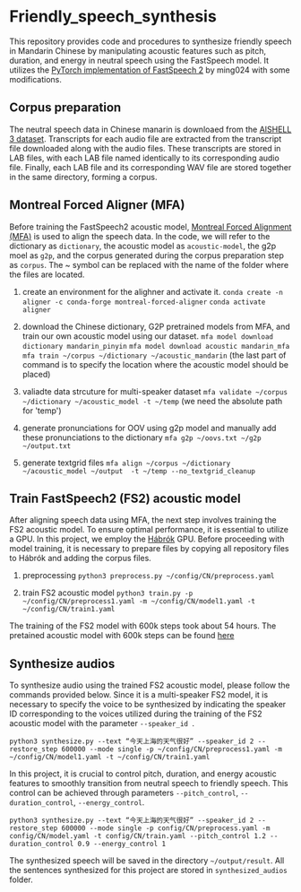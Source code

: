 # Friendly_speech_synthesis

This repository provides code and procedures to synthesize friendly speech in Mandarin Chinese by manipulating acoustic features such as pitch, duration, and energy in neutral speech using the FastSpeech model. It utilizes the [PyTorch implementation of FastSpeech 2](https://github.com/ming024/FastSpeech2) by ming024 with some modifications.

## Corpus preparation

The neutral speech data in Chinese manarin is downloaed from the [AISHELL 3 dataset](https://www.aishelltech.com/aishell_3). Transcripts for each audio file are extracted from the transcript file downloaded along with the audio files. These transcripts are stored in LAB files, with each LAB file named identically to its corresponding audio file. Finally, each LAB file and its corresponding WAV file are stored together in the same directory, forming a corpus.

## Montreal Forced Aligner (MFA)

Before training the FastSpeech2 acoustic model, [Montreal Forced Alignment (MFA)](https://montreal-forced-aligner.readthedocs.io/en/latest/) is used to align the speech data. In the code, we will refer to the dictionary as `dictionary`, the acoustic model as `acoustic-model`, the g2p moel as `g2p`, and the corpus generated during the corpus preparation step as `corpus`.  The ~ symbol can be replaced with the name of the folder where the files are located.

1. create an environment for the alighner and activate it.
`conda create -n aligner -c conda-forge montreal-forced-aligner`
`conda activate aligner`

2. download the Chinese dictionary, G2P pretrained models from MFA, and train our own acoustic model using our dataset.
`mfa model download dictionary mandarin_pinyin`
`mfa model download acoustic mandarin_mfa`
`mfa train ~/corpus ~/dictionary ~/acoustic_mandarin` (the last part of command  is to specify the location where the acoustic model should be placed)

3. valiadte data strcuture for multi-speaker dataset
`mfa validate ~/corpus ~/dictionary ~/acoustic_model -t ~/temp` (we need the absolute path for 'temp')

4. generate pronunciations for OOV using g2p model and manually add these pronunciations to the dictionary
`mfa g2p ~/oovs.txt ~/g2p ~/output.txt`

5. generate textgrid files
`mfa align ~/corpus ~/dictionary ~/acoustic_model ~/output  -t ~/temp --no_textgrid_cleanup`

## Train FastSpeech2 (FS2) acoustic model

After aligning speech data using MFA, the next step involves training the FS2 acoustic model. To ensure optimal performance, it is essential to utilize a GPU. In this project, we employ the [Hábrók](https://wiki.hpc.rug.nl/habrok/start) GPU. Before proceeding with model training, it is necessary to prepare files by copying all repository files to Hábrók and adding the corpus files.

1. preprocessing
`python3 preprocess.py ~/config/CN/preprocess.yaml`

2. train FS2 acoustic model
`python3 train.py -p ~/config/CN/preprocess1.yaml -m ~/config/CN/model1.yaml -t ~/config/CN/train1.yaml`

The training of the FS2 model with 600k steps took about 54 hours. The pretained acoustic model with 600k steps can be found [here](https://drive.google.com/drive/u/1/folders/1x5OQVRTKLBggMhXllNs0PJVsfwEJ0qUl)

## Synthesize audios 

To synthesize audio using the trained FS2 acoustic model, please follow the commands provided below. Since it is a multi-speaker FS2 model, it is necessary to specify the voice to be synthesized by indicating the speaker ID corresponding to the voices utilized during the training of the FS2 acoustic model with the parameter `--speaker_id `.

`python3 synthesize.py --text “今天上海的天气很好” --speaker_id 2 --restore_step 600000 --mode single -p ~/config/CN/preprocess1.yaml -m ~/config/CN/model1.yaml -t ~/config/CN/train1.yaml `

In this project, it is crucial to control pitch, duration, and energy acoustic features to smoothly transition from neutral speech to friendly speech. This control can be achieved through parameters `--pitch_control`, `--duration_control`, `--energy_control`. 

`python3 synthesize.py --text “今天上海的天气很好” --speaker_id 2 --restore_step 600000 --mode single -p config/CN/preprocess.yaml -m config/CN/model.yaml -t config/CN/train.yaml --pitch_control 1.2 --duration_control 0.9 --energy_control 1`

The synthesized speech will be saved in the directory `~/output/result`. All the sentences synthesized for this project are stored in `synthesized_audios` folder.











